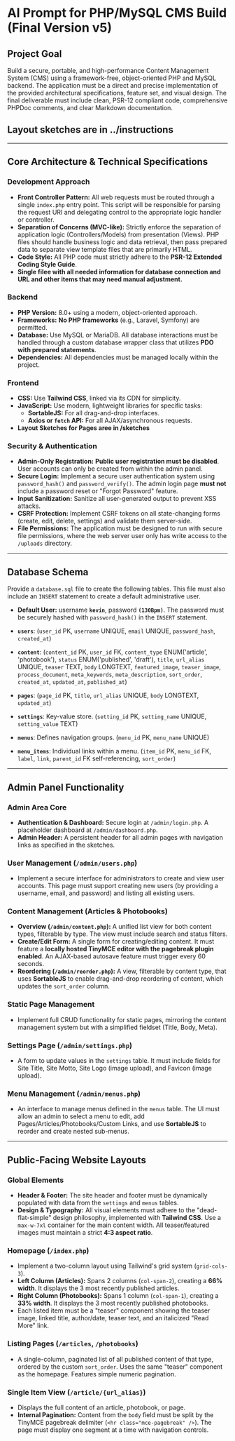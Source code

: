 # AI Prompt for PHP/MySQL CMS Build (Final Version v5)

## Project Goal
Build a secure, portable, and high-performance Content Management System (CMS) using a framework-free, object-oriented PHP and MySQL backend. The application must be a direct and precise implementation of the provided architectural specifications, feature set, and visual design. The final deliverable must include clean, PSR-12 compliant code, comprehensive PHPDoc comments, and clear Markdown documentation.

## Layout sketches are in ../instructions

---
## Core Architecture & Technical Specifications

### Development Approach
- **Front Controller Pattern:** All web requests must be routed through a single `index.php` entry point. This script will be responsible for parsing the request URI and delegating control to the appropriate logic handler or controller.
- **Separation of Concerns (MVC-like):** Strictly enforce the separation of application logic (Controllers/Models) from presentation (Views). PHP files should handle business logic and data retrieval, then pass prepared data to separate view template files that are primarily HTML.
- **Code Style:** All PHP code must strictly adhere to the **PSR-12 Extended Coding Style Guide**.
- **Single filee with all needed information for database connection and URL and other items that may need manual adjustment.**

### Backend
- **PHP Version:** 8.0+ using a modern, object-oriented approach.
- **Frameworks:** **No PHP frameworks** (e.g., Laravel, Symfony) are permitted.
- **Database:** Use MySQL or MariaDB. All database interactions must be handled through a custom database wrapper class that utilizes **PDO with prepared statements**.
- **Dependencies:** All dependencies must be managed locally within the project.

### Frontend
- **CSS:** Use **Tailwind CSS**, linked via its CDN for simplicity.
- **JavaScript:** Use modern, lightweight libraries for specific tasks:
    - **SortableJS:** For all drag-and-drop interfaces.
    - **Axios or `fetch` API:** For all AJAX/asynchronous requests.
- **Layout Sketches for Pages aree in /sketches**

### Security & Authentication
- **Admin-Only Registration:** **Public user registration must be disabled**. User accounts can only be created from within the admin panel.
- **Secure Login:** Implement a secure user authentication system using `password_hash()` and `password_verify()`. The admin login page **must not** include a password reset or "Forgot Password" feature.
- **Input Sanitization:** Sanitize all user-generated output to prevent XSS attacks.
- **CSRF Protection:** Implement CSRF tokens on all state-changing forms (create, edit, delete, settings) and validate them server-side.
- **File Permissions:** The application must be designed to run with secure file permissions, where the web server user only has write access to the `/uploads` directory.

---
## Database Schema

Provide a `database.sql` file to create the following tables. This file must also include an `INSERT` statement to create a default administrative user.
- **Default User:** username **`kevin`**, password **`(130Bpm)`**. The password must be securely hashed with `password_hash()` in the `INSERT` statement.

- **`users`**: (`user_id` PK, `username` UNIQUE, `email` UNIQUE, `password_hash`, `created_at`)
- **`content`**: (`content_id` PK, `user_id` FK, `content_type` ENUM('article', 'photobook'), `status` ENUM('published', 'draft'), `title`, `url_alias` UNIQUE, `teaser` TEXT, `body` LONGTEXT, `featured_image`, `teaser_image`, `process_document`, `meta_keywords`, `meta_description`, `sort_order`, `created_at`, `updated_at`, `published_at`)
- **`pages`**: (`page_id` PK, `title`, `url_alias` UNIQUE, `body` LONGTEXT, `updated_at`)
- **`settings`**: Key-value store. (`setting_id` PK, `setting_name` UNIQUE, `setting_value` TEXT)
- **`menus`**: Defines navigation groups. (`menu_id` PK, `menu_name` UNIQUE)
- **`menu_items`**: Individual links within a menu. (`item_id` PK, `menu_id` FK, `label`, `link`, `parent_id` FK self-referencing, `sort_order`)

---
## Admin Panel Functionality

### Admin Area Core
- **Authentication & Dashboard:** Secure login at `/admin/login.php`. A placeholder dashboard at `/admin/dashboard.php`.
- **Admin Header:** A persistent header for all admin pages with navigation links as specified in the sketches.

### User Management (`/admin/users.php`)
- Implement a secure interface for administrators to create and view user accounts. This page must support creating new users (by providing a username, email, and password) and listing all existing users.

### Content Management (Articles & Photobooks)
- **Overview (`/admin/content.php`):** A unified list view for both content types, filterable by type. The view must include search and status filters.
- **Create/Edit Form:** A single form for creating/editing content. It must feature a **locally hosted TinyMCE editor with the pagebreak plugin enabled**. An AJAX-based autosave feature must trigger every 60 seconds.
- **Reordering (`/admin/reorder.php`):** A view, filterable by content type, that uses **SortableJS** to enable drag-and-drop reordering of content, which updates the `sort_order` column.

### Static Page Management
- Implement full CRUD functionality for static pages, mirroring the content management system but with a simplified fieldset (Title, Body, Meta).

### Settings Page (`/admin/settings.php`)
- A form to update values in the `settings` table. It must include fields for Site Title, Site Motto, Site Logo (image upload), and Favicon (image upload).

### Menu Management (`/admin/menus.php`)
- An interface to manage menus defined in the `menus` table. The UI must allow an admin to select a menu to edit, add Pages/Articles/Photobooks/Custom Links, and use **SortableJS** to reorder and create nested sub-menus.

---
## Public-Facing Website Layouts

### Global Elements
- **Header & Footer:** The site header and footer must be dynamically populated with data from the `settings` and `menus` tables.
- **Design & Typography:** All visual elements must adhere to the "dead-flat-simple" design philosophy, implemented with **Tailwind CSS**. Use a `max-w-7xl` container for the main content width. All teaser/featured images must maintain a strict **4:3 aspect ratio**.

### Homepage (`/index.php`)
- Implement a two-column layout using Tailwind's grid system (`grid-cols-3`).
- **Left Column (Articles):** Spans 2 columns (`col-span-2`), creating a **66% width**. It displays the 3 most recently published articles.
- **Right Column (Photobooks):** Spans 1 column (`col-span-1`), creating a **33% width**. It displays the 3 most recently published photobooks.
- Each listed item must be a "teaser" component showing the teaser image, linked title, author/date, teaser text, and an italicized "Read More" link.

### Listing Pages (`/articles`, `/photobooks`)
- A single-column, paginated list of all published content of that type, ordered by the custom `sort_order`. Uses the same "teaser" component as the homepage. Features simple numeric pagination.

### Single Item View (`/article/{url_alias}`)
- Displays the full content of an article, photobook, or page.
- **Internal Pagination:** Content from the `body` field must be split by the TinyMCE pagebreak delimiter (`<hr class="mce-pagebreak" />`). The page must display one segment at a time with navigation controls.